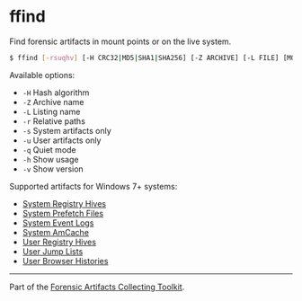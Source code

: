 # ffind
Find forensic artifacts in mount points or on the live system.

```sh
$ ffind [-rsuqhv] [-H CRC32|MD5|SHA1|SHA256] [-Z ARCHIVE] [-L FILE] [MOUNT ...]
```

Available options:

- `-H` Hash algorithm
- `-Z` Archive name
- `-L` Listing name
- `-r` Relative paths
- `-s` System artifacts only
- `-u` User artifacts only
- `-q` Quiet mode
- `-h` Show usage
- `-v` Show version

Supported artifacts for Windows 7+ systems:

- [System Registry Hives](https://forensics.wiki/windows_registry/)
- [System Prefetch Files](https://forensics.wiki/prefetch/)
- [System Event Logs](https://forensics.wiki/windows_event_log_%28evt%29/)
- [System AmCache](https://forensics.wiki/amcache/)
- [User Registry Hives](https://forensics.wiki/windows_registry/)
- [User Jump Lists](https://forensics.wiki/jump_lists/)
- [User Browser Histories](https://forensics.wiki/google_chrome/)

---
Part of the [Forensic Artifacts Collecting Toolkit](../README.md).